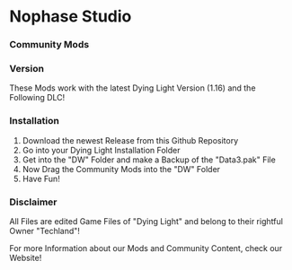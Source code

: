 # Nophase Studio

### Community Mods

### Version

These Mods work with the latest Dying Light Version (1.16) and the Following DLC!

### Installation

1.  Download the newest Release from this Github Repository
2.  Go into your Dying Light Installation Folder
3.  Get into the "DW" Folder and make a Backup of the "Data3.pak" File
4.  Now Drag the Community Mods into the "DW" Folder
5.  Have Fun!

### Disclaimer

All Files are edited Game Files of "Dying Light" and belong to their rightful Owner "Techland"!

For more Information about our Mods and Community Content, check our Website!
